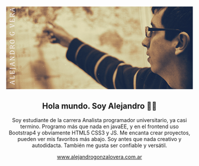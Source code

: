 ![imagen de portada Github](portadaGithub.png)

<h2 align="center">Hola mundo. Soy Alejandro 👋🤓</h2>
<p align="center">Soy estudiante de la carrera Analista programador universitario, ya casi termino. Programo más que nada en javaEE, y en el frontend uso Bootstrap4 y obviamente HTML5 CSS3 y JS. Me encanta crear proyectos, pueden ver mis favoritos más abajo. Soy antes que nada creativo y autodidacta. También me gusta ser confiable y versátil.</p>
  <p align="center"><a href="https://alejandrogonzalovera.com.ar/" target="_blank">www.alejandrogonzalovera.com.ar</a>
<!--
**AlexielArdilla/AlexielArdilla** is a ✨ _special_ ✨ repository because its `README.md` (this file) appears on your GitHub profile.

Here are some ideas to get you started:

- 🔭 I’m currently working on ...
- 🌱 I’m currently learning ...
- 👯 I’m looking to collaborate on ...
- 🤔 I’m looking for help with ...
- 💬 Ask me about ...
- 📫 How to reach me: ...
- 😄 Pronouns: ...
- ⚡ Fun fact: ...
-->
